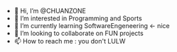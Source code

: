 - 👋 Hi, I’m @CHUANZONE
- 👀 I’m interested in Programming and Sports
- 🌱 I’m currently learning SoftwareEngeneering <- nice 
- 💞️ I’m looking to collaborate on FUN projects
- 📫 How to reach me : you don't LULW

<!---
CHUANZONE/CHUANZONE is a ✨ special ✨ repository because its `README.md` (this file) appears on your GitHub profile.
You can click the Preview link to take a look at your changes.
--->
